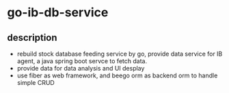 # go-ib-db-service

## description
  - rebuild stock database feeding service by go, provide data service for IB agent, a java spring boot servce to fetch data.
  - provide data for data analysis and UI desplay
  - use fiber as web framework, and beego orm as backend orm to handle simple CRUD


